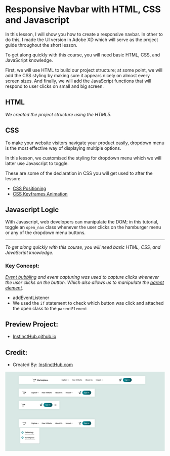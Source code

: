 # Responsive Navbar with HTML, CSS and Javascript

In this lesson, I will show you how to create a responsive navbar. In other to do this, I made the UI version in Adobe XD which will serve as the project guide throughout the short lesson. 

To get along quickly with this course, you will need basic HTML, CSS, and JavaScript knowledge.

First, we will use HTML to build our project structure; at some point, we will add the CSS styling by making sure it appears nicely on almost every screen sizes. And finally, we will add the JavaScript functions that will respond to user clicks on small and big screen.

## HTML
*We created the project structure using the HTML5.*   


## CSS 
To make your website visitors navigate your product easily, dropdown menu is the most effective way of displaying multiple options. 

In this lesson, we customised the styling for dropdown menu which we will latter use Javascript to toggle. 

These are some of the declaration in CSS you will get used to after the lesson: 
* [CSS Positioning](https://www.w3schools.com/css/css_positioning.asp)
* [CSS Keyframes Animation](https://www.w3schools.com/cssref/css3_pr_animation-keyframes.asp)


## Javascript Logic
With Javascript, web developers can manipulate the DOM; in this tutorial, toggle an `open_nav` class whenever the user clicks on the hamburger menu or any of the dropdown menu buttons.

----
*To get along quickly with this course, you will need basic HTML, CSS, and JavaScript knowledge.*

### Key Concept: 

*[Event bubbling](https://javascript.info/bubbling-and-capturing) and event capturing was used to capture clicks whenever the user clicks on the button. Which also allows us to manipulate the [parent element](https://www.w3schools.com/jsref/prop_node_parentelement.asp).*

* addEventListener
* We used the `if` statement to check which button was click and attached the open class to the `parentElement` 



## Preview Project: 
* [InstinctHub.github.io](https://instincthub.github.io/navbar/)

## Credit: 
* Created By: [InstinctHub.com](https://instincthub.com/)


![NAVBAR UI](navbar.png "Navbar UI")

